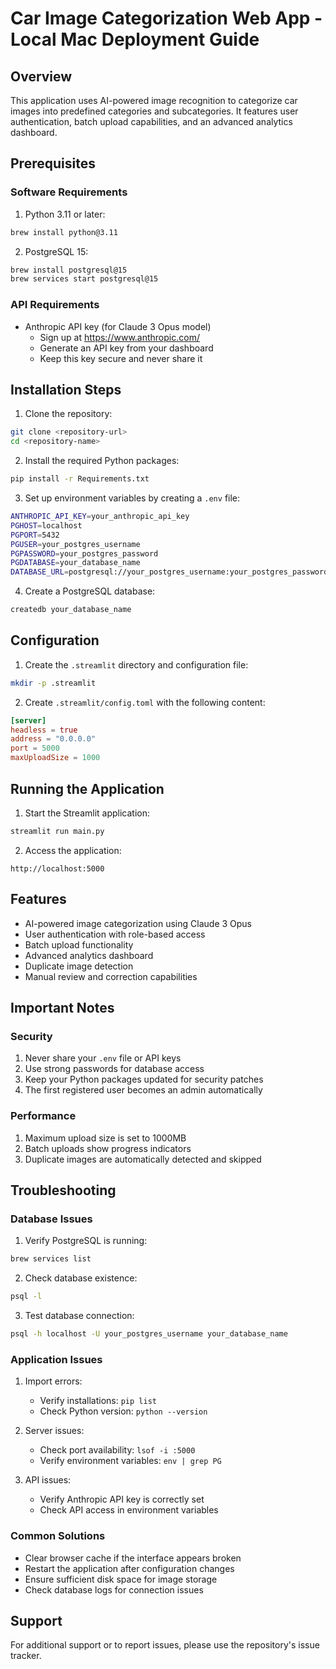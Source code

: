 # Car Image Categorization Web App - Local Mac Deployment Guide

## Overview
This application uses AI-powered image recognition to categorize car images into predefined categories and subcategories. It features user authentication, batch upload capabilities, and an advanced analytics dashboard.

## Prerequisites

### Software Requirements
1. Python 3.11 or later:
```bash
brew install python@3.11
```

2. PostgreSQL 15:
```bash
brew install postgresql@15
brew services start postgresql@15
```

### API Requirements
- Anthropic API key (for Claude 3 Opus model)
  - Sign up at https://www.anthropic.com/
  - Generate an API key from your dashboard
  - Keep this key secure and never share it

## Installation Steps

1. Clone the repository:
```bash
git clone <repository-url>
cd <repository-name>
```

2. Install the required Python packages:
```bash
pip install -r Requirements.txt
```

3. Set up environment variables by creating a `.env` file:
```bash
ANTHROPIC_API_KEY=your_anthropic_api_key
PGHOST=localhost
PGPORT=5432
PGUSER=your_postgres_username
PGPASSWORD=your_postgres_password
PGDATABASE=your_database_name
DATABASE_URL=postgresql://your_postgres_username:your_postgres_password@localhost:5432/your_database_name
```

4. Create a PostgreSQL database:
```bash
createdb your_database_name
```

## Configuration

1. Create the `.streamlit` directory and configuration file:
```bash
mkdir -p .streamlit
```

2. Create `.streamlit/config.toml` with the following content:
```toml
[server]
headless = true
address = "0.0.0.0"
port = 5000
maxUploadSize = 1000
```

## Running the Application

1. Start the Streamlit application:
```bash
streamlit run main.py
```

2. Access the application:
```
http://localhost:5000
```

## Features
- AI-powered image categorization using Claude 3 Opus
- User authentication with role-based access
- Batch upload functionality
- Advanced analytics dashboard
- Duplicate image detection
- Manual review and correction capabilities

## Important Notes

### Security
1. Never share your `.env` file or API keys
2. Use strong passwords for database access
3. Keep your Python packages updated for security patches
4. The first registered user becomes an admin automatically

### Performance
1. Maximum upload size is set to 1000MB
2. Batch uploads show progress indicators
3. Duplicate images are automatically detected and skipped

## Troubleshooting

### Database Issues
1. Verify PostgreSQL is running:
```bash
brew services list
```

2. Check database existence:
```bash
psql -l
```

3. Test database connection:
```bash
psql -h localhost -U your_postgres_username your_database_name
```

### Application Issues
1. Import errors:
   - Verify installations: `pip list`
   - Check Python version: `python --version`

2. Server issues:
   - Check port availability: `lsof -i :5000`
   - Verify environment variables: `env | grep PG`

3. API issues:
   - Verify Anthropic API key is correctly set
   - Check API access in environment variables

### Common Solutions
- Clear browser cache if the interface appears broken
- Restart the application after configuration changes
- Ensure sufficient disk space for image storage
- Check database logs for connection issues

## Support
For additional support or to report issues, please use the repository's issue tracker.
